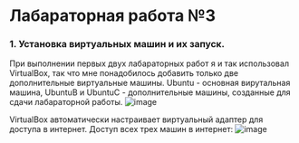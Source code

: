 # Лабараторная работа №3
### 1. Установка виртуальных машин и их запуск.
При выполнении первых двух лабараторных работ я и так использовал VirtualBox, так что мне понадобилось добавить только две дополнительные виртуальные машины. Ubuntu - основная вирутальная машина, UbuntuB и UbuntuC - дополнительные машины, созданные для сдачи лабараторной работы. <tb>
![image](https://github.com/user-attachments/assets/83b497a0-41a4-4647-85e2-70c11ca87a0e)

VirtualBox автоматически настраивает виртуальный адаптер для доступа в интернет. Доступ всех трех машин в интернет:<tb>
![image](https://github.com/user-attachments/assets/2d7edf84-edd6-497b-898a-430e0c747654)

